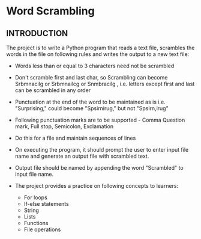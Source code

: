 # Word Scrambling                                                                                                                                                          
                                                                                                                                                                         
## INTRODUCTION                                                                                                                                                             
                                                                                                                                                          
The project is to write a Python program that reads a text file, scrambles the words in the file on following rules and writes the output to a new text file:            
                                                                                                                                                                         
- Words less than or equal to 3 characters need not be scrambled                                                                                                         
- Don't scramble first and last char, so Scrambling can become Srbmnacilg or Srbmnailcg or Snmbracilg , i.e. letters except first and last can be scrambled in any order 
- Punctuation at the end of the word to be maintained as is i.e. "Surprising," could become "Spsirnirug," but not "Spsirn,irug"                                          
- Following punctuation marks are to be supported - Comma Question mark, Full stop, Semicolon, Exclamation                                                               
- Do this for a file and maintain sequences of lines                                                                                                                     
- On executing the program, it should prompt the user to enter input file name and generate an output file with scrambled text.                                          
- Output file should be named by appending the word "Scrambled" to input file name.                                                                                      


- The project provides a practice on following concepts to learners:                                                                                                     
                                                                                                                                                                         
  - For loops                                                                                                                                                              
  - If-else statements                                                                                                                                                     
  - String                                                                                                                                                                 
  - Lists                                                                                                                                                                  
  - Functions                                                                                                                                                              
  - File operations     
